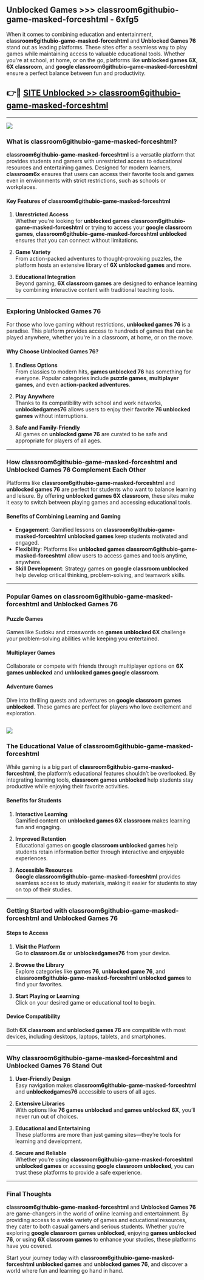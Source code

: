 ## Unblocked Games >>> classroom6githubio-game-masked-forceshtml - 6xfg5 

When it comes to combining education and entertainment, **classroom6githubio-game-masked-forceshtml** and **Unblocked Games 76** stand out as leading platforms. These sites offer a seamless way to play games while maintaining access to valuable educational tools. Whether you're at school, at home, or on the go, platforms like **unblocked games 6X**, **6X classroom**, and **google classroom6githubio-game-masked-forceshtml** ensure a perfect balance between fun and productivity.
## 👉🔴 [SITE Unblocked >> classroom6githubio-game-masked-forceshtml](http://premium.freeplayer.one?title=classroom6githubio-game-masked-forceshtml&ref=22JU)
---
<a href="http://premium.freeplayer.one?title=classroom6githubio-game-masked-forceshtml&ref=22JU/"><img src="https://github.com/user-attachments/assets/438f12ca-57a4-47a3-8ead-c64da593a1e5"/></a>
### What is classroom6githubio-game-masked-forceshtml?  

**classroom6githubio-game-masked-forceshtml** is a versatile platform that provides students and gamers with unrestricted access to educational resources and entertaining games. Designed for modern learners, **classroom6x** ensures that users can access their favorite tools and games even in environments with strict restrictions, such as schools or workplaces.  

#### Key Features of classroom6githubio-game-masked-forceshtml  

1. **Unrestricted Access**  
   Whether you're looking for **unblocked games classroom6githubio-game-masked-forceshtml** or trying to access your **google classroom games**, **classroom6githubio-game-masked-forceshtml unblocked** ensures that you can connect without limitations.  

2. **Game Variety**  
   From action-packed adventures to thought-provoking puzzles, the platform hosts an extensive library of **6X unblocked games** and more.  

3. **Educational Integration**  
   Beyond gaming, **6X classroom games** are designed to enhance learning by combining interactive content with traditional teaching tools.  



---

### Exploring Unblocked Games 76  

For those who love gaming without restrictions, **unblocked games 76** is a paradise. This platform provides access to hundreds of games that can be played anywhere, whether you're in a classroom, at home, or on the move.  

#### Why Choose Unblocked Games 76?  

1. **Endless Options**  
   From classics to modern hits, **games unblocked 76** has something for everyone. Popular categories include **puzzle games**, **multiplayer games**, and even **action-packed adventures**.  

2. **Play Anywhere**  
   Thanks to its compatibility with school and work networks, **unblockedgames76** allows users to enjoy their favorite **76 unblocked games** without interruptions.  

3. **Safe and Family-Friendly**  
   All games on **unblocked game 76** are curated to be safe and appropriate for players of all ages.  

---

### How classroom6githubio-game-masked-forceshtml and Unblocked Games 76 Complement Each Other  

Platforms like **classroom6githubio-game-masked-forceshtml** and **unblocked games 76** are perfect for students who want to balance learning and leisure. By offering **unblocked games 6X classroom**, these sites make it easy to switch between playing games and accessing educational tools.  

#### Benefits of Combining Learning and Gaming  

- **Engagement**: Gamified lessons on **classroom6githubio-game-masked-forceshtml unblocked games** keep students motivated and engaged.  
- **Flexibility**: Platforms like **unblocked games classroom6githubio-game-masked-forceshtml** allow users to access games and tools anytime, anywhere.  
- **Skill Development**: Strategy games on **google classroom unblocked** help develop critical thinking, problem-solving, and teamwork skills.  

---

### Popular Games on classroom6githubio-game-masked-forceshtml and Unblocked Games 76  

#### Puzzle Games  

Games like Sudoku and crosswords on **games unblocked 6X** challenge your problem-solving abilities while keeping you entertained.  

#### Multiplayer Games  

Collaborate or compete with friends through multiplayer options on **6X games unblocked** and **unblocked games google classroom**.  

#### Adventure Games  

Dive into thrilling quests and adventures on **google classroom games unblocked**. These games are perfect for players who love excitement and exploration.  

<a href="http://download.freeplayer.one?title=classroom6githubio-game-masked-forceshtml&ref=23D/"><img src="https://github.com/user-attachments/assets/fe0c3e91-c8e1-489c-acf0-e2f614c12fb8"/></a>
---

### The Educational Value of classroom6githubio-game-masked-forceshtml  

While gaming is a big part of **classroom6githubio-game-masked-forceshtml**, the platform’s educational features shouldn’t be overlooked. By integrating learning tools, **classroom games unblocked** help students stay productive while enjoying their favorite activities.  

#### Benefits for Students  

1. **Interactive Learning**  
   Gamified content on **unblocked games 6X classroom** makes learning fun and engaging.  

2. **Improved Retention**  
   Educational games on **google classroom unblocked games** help students retain information better through interactive and enjoyable experiences.  

3. **Accessible Resources**  
   **Google classroom6githubio-game-masked-forceshtml** provides seamless access to study materials, making it easier for students to stay on top of their studies.  

---

### Getting Started with classroom6githubio-game-masked-forceshtml and Unblocked Games 76  

#### Steps to Access  

1. **Visit the Platform**  
   Go to **classroom.6x** or **unblockedgames76** from your device.  

2. **Browse the Library**  
   Explore categories like **games 76**, **unblocked game 76**, and **classroom6githubio-game-masked-forceshtml unblocked games** to find your favorites.  

3. **Start Playing or Learning**  
   Click on your desired game or educational tool to begin.  

#### Device Compatibility  

Both **6X classroom** and **unblocked games 76** are compatible with most devices, including desktops, laptops, tablets, and smartphones.  

---

### Why classroom6githubio-game-masked-forceshtml and Unblocked Games 76 Stand Out  

1. **User-Friendly Design**  
   Easy navigation makes **classroom6githubio-game-masked-forceshtml** and **unblockedgames76** accessible to users of all ages.  

2. **Extensive Libraries**  
   With options like **76 games unblocked** and **games unblocked 6X**, you’ll never run out of choices.  

3. **Educational and Entertaining**  
   These platforms are more than just gaming sites—they’re tools for learning and development.  

4. **Secure and Reliable**  
   Whether you’re using **classroom6githubio-game-masked-forceshtml unblocked games** or accessing **google classroom unblocked**, you can trust these platforms to provide a safe experience.  

---

### Final Thoughts  

**classroom6githubio-game-masked-forceshtml** and **Unblocked Games 76** are game-changers in the world of online learning and entertainment. By providing access to a wide variety of games and educational resources, they cater to both casual gamers and serious students. Whether you’re exploring **google classroom games unblocked**, enjoying **games unblocked 76**, or using **6X classroom games** to enhance your studies, these platforms have you covered.  

Start your journey today with **classroom6githubio-game-masked-forceshtml unblocked games** and **unblocked games 76**, and discover a world where fun and learning go hand in hand.  